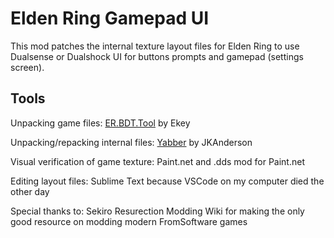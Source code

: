 # Elden Ring Gamepad UI
This mod patches the internal texture layout files for Elden Ring to use Dualsense or Dualshock UI for buttons prompts and gamepad (settings screen).

## Tools

Unpacking game files: [ER.BDT.Tool](https://github.com/Ekey/ER.BDT.Tool/) by Ekey

Unpacking/repacking internal files: [Yabber](https://github.com/JKAnderson/Yabber/) by JKAnderson

Visual verification of game texture: Paint.net and .dds mod for Paint.net

Editing layout files: Sublime Text because VSCode on my computer died the other day

Special thanks to: Sekiro Resurection Modding Wiki for making the only good resource on modding modern FromSoftware games
